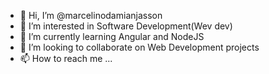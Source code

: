 - 👋 Hi, I’m @marcelinodamianjasson
- 👀 I’m interested in Software Development(Wev dev)
- 🌱 I’m currently learning Angular and NodeJS
- 💞️ I’m looking to collaborate on Web Development projects
- 📫 How to reach me ...

<!---
marcelinodamianjasson/marcelinodamianjasson is a ✨ special ✨ repository because its `README.md` (this file) appears on your GitHub profile.
You can click the Preview link to take a look at your changes.
--->
